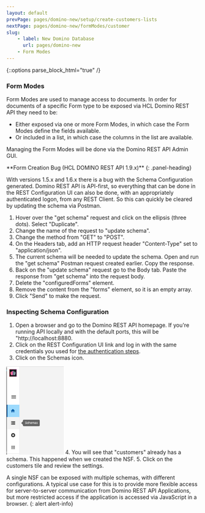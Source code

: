 ```yaml
---
layout: default
prevPage: pages/domino-new/setup/create-customers-lists
nextPage: pages/domino-new/formModes/customer
slug:
    - label: New Domino Database
      url: pages/domino-new
    - Form Modes
---
```


{::options parse_block_html="true" /}

### Form Modes

Form Modes are used to manage access to documents. In order for documents of a specific Form type to be exposed via HCL Domino REST API they need to be:

- Either exposed via one or more Form Modes, in which case the Form Modes define the fields available.
- Or included in a list, in which case the columns in the list are available.

Managing the Form Modes will be done via the Domino REST API Admin GUI.

<div class="panel panel-danger">
**Form Creation Bug (HCL DOMINO REST API 1.9.x)**
{: .panel-heading}
<div class="panel-body">

With versions 1.5.x and 1.6.x there is a bug with the Schema Configuration generated. Domino REST API is API-first, so everything that can be done in the REST Configuration UI can also be done, with an appropriately authenticated logon, from any REST Client. So this can quickly be cleared by updating the schema via Postman.

1. Hover over the "get schema" request and click on the ellipsis (three dots). Select "Duplicate".
2. Change the name of the request to "update schema".
3. Change the method from "GET" to "POST".
4. On the Headers tab, add an HTTP request header "Content-Type" set to "application/json".
5. The current schema will be needed to update the schema. Open and run the "get schema" Postman request created earlier. Copy the response.
6. Back on the "update schema" request go to the Body tab. Paste the response from "get schema" into the request body.
7. Delete the "configuredForms" element.
8. Remove the content from the "forms" element, so it is an empty array.
9. Click "Send" to make the request.

</div>
</div>

### Inspecting Schema Configuration

1. Open a browser and go to the Domino REST API homepage. If you're running API locally and with the default ports, this will be "http://localhost:8880.
2. Click on the REST Configuration UI link and log in with the same credentials you used for [the authentication steps](../setup/authentication).
3. Click on the Schemas icon.<br/>
<img src="../images/formModes/databases.png" alt="Databases" width="150px"/>
4. You will see that "customers" already has a schema. This happened when we created the NSF.
5. Click on the customers tile and review the settings.

A single NSF can be exposed with multiple schemas, with different configurations. A typical use case for this is to provide more flexible access for server-to-server communication from Domino REST API Applications, but more restricted access if the application is accessed via JavaScript in a browser.
{: alert alert-info}
